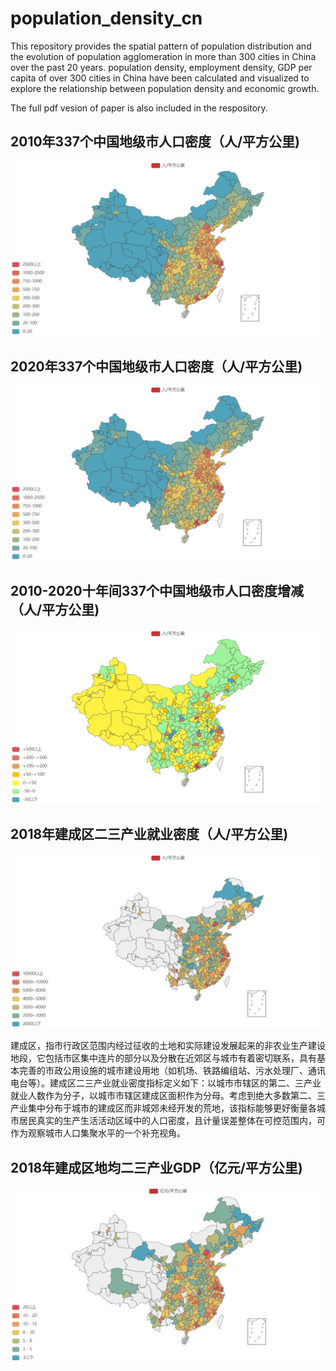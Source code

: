 # population_density_cn
This repository provides the spatial pattern of population distribution and the evolution of population agglomeration in more than 300 cities in China over the past 20 years. population density, employment density, GDP per capita of over 300 cities in China have been calculated and visualized to explore the relationship between population density and economic growth.

The full pdf vesion of paper is also included in the respository.

## 2010年337个中国地级市人口密度（人/平方公里)
![image](https://github.com/caiy0233/population_density_cn/blob/main/2010%E4%B8%AD%E5%9B%BD%E5%9C%B0%E7%BA%A7%E5%B8%82%E4%BA%BA%E5%8F%A3%E5%AF%86%E5%BA%A6.png)

## 2020年337个中国地级市人口密度（人/平方公里)
![image](https://github.com/caiy0233/population_density_cn/blob/main/2020%E4%B8%AD%E5%9B%BD%E5%9C%B0%E7%BA%A7%E5%B8%82%E4%BA%BA%E5%8F%A3%E5%AF%86%E5%BA%A6.png)

## 2010-2020十年间337个中国地级市人口密度增减（人/平方公里)
![image](https://github.com/caiy0233/population_density_cn/blob/main/2010-2020%E5%8D%81%E5%B9%B4%E4%BA%BA%E5%8F%A3%E5%AF%86%E5%BA%A6%E5%A2%9E%E5%87%8F.png)

## 2018年建成区二三产业就业密度（人/平方公里)
![image](https://github.com/caiy0233/population_density_cn/blob/main/2018%E5%BB%BA%E6%88%90%E5%8C%BA%E4%BA%8C%E4%B8%89%E4%BA%A7%E4%B8%9A%E5%B0%B1%E4%B8%9A%E5%AF%86%E5%BA%A6.png)

建成区，指市行政区范围内经过征收的土地和实际建设发展起来的非农业生产建设地段，它包括市区集中连片的部分以及分散在近郊区与城市有着密切联系，具有基本完善的市政公用设施的城市建设用地（如机场、铁路编组站、污水处理厂、通讯电台等）。建成区二三产业就业密度指标定义如下：以城市市辖区的第二、三产业就业人数作为分子，以城市市辖区建成区面积作为分母。考虑到绝大多数第二、三产业集中分布于城市的建成区而非城郊未经开发的荒地，该指标能够更好衡量各城市居民真实的生产生活活动区域中的人口密度，且计量误差整体在可控范围内，可作为观察城市人口集聚水平的一个补充视角。

## 2018年建成区地均二三产业GDP（亿元/平方公里)
![image](https://github.com/caiy0233/population_density_cn/blob/main/2018%E5%BB%BA%E6%88%90%E5%8C%BA%E5%9C%B0%E5%9D%87%E4%BA%8C%E4%B8%89%E4%BA%A7%E4%B8%9AGDP.png)
